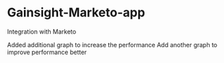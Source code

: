 # Gainsight-Marketo-app
Integration with Marketo

Added additional graph to increase the performance
Add another graph to improve performance better